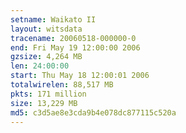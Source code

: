 ```yaml
---
setname: Waikato II
layout: witsdata
tracename: 20060518-000000-0
end: Fri May 19 12:00:00 2006
gzsize: 4,264 MB
len: 24:00:00
start: Thu May 18 12:00:01 2006
totalwirelen: 88,517 MB
pkts: 171 million
size: 13,229 MB
md5: c3d5ae8e3cda9b4e078dc877115c520a
---
```


